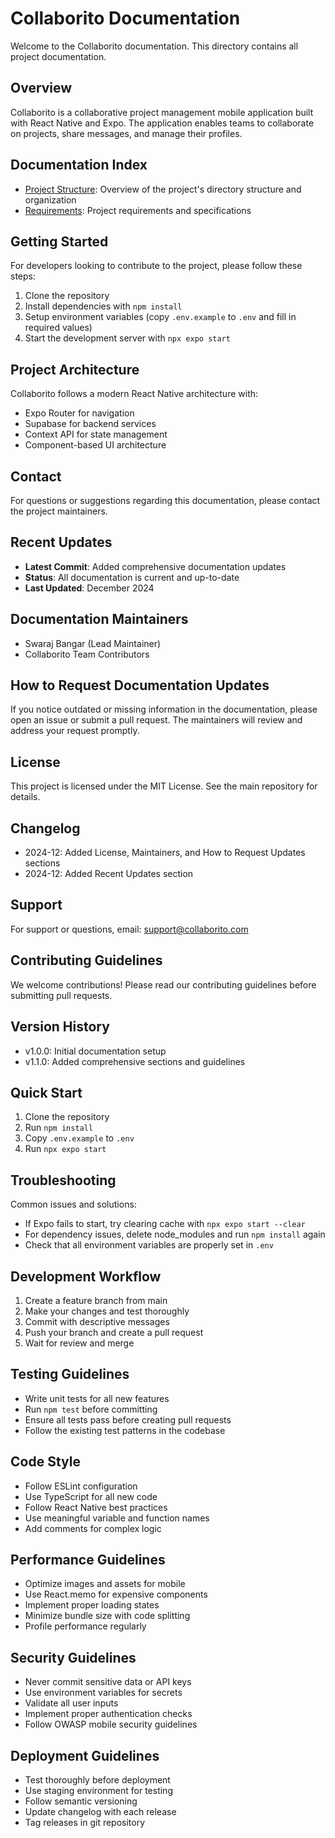 # Collaborito Documentation

Welcome to the Collaborito documentation. This directory contains all project documentation.

## Overview

Collaborito is a collaborative project management mobile application built with React Native and Expo. The application enables teams to collaborate on projects, share messages, and manage their profiles.

## Documentation Index

- [Project Structure](./project-structure.md): Overview of the project's directory structure and organization
- [Requirements](./requirements/requirements.md): Project requirements and specifications

## Getting Started

For developers looking to contribute to the project, please follow these steps:

1. Clone the repository
2. Install dependencies with `npm install`
3. Setup environment variables (copy `.env.example` to `.env` and fill in required values)
4. Start the development server with `npx expo start`

## Project Architecture

Collaborito follows a modern React Native architecture with:

- Expo Router for navigation
- Supabase for backend services
- Context API for state management
- Component-based UI architecture

## Contact

For questions or suggestions regarding this documentation, please contact the project maintainers. 

## Recent Updates

- **Latest Commit**: Added comprehensive documentation updates
- **Status**: All documentation is current and up-to-date
- **Last Updated**: December 2024 

## Documentation Maintainers

- Swaraj Bangar (Lead Maintainer)
- Collaborito Team Contributors 

## How to Request Documentation Updates

If you notice outdated or missing information in the documentation, please open an issue or submit a pull request. The maintainers will review and address your request promptly. 

## License

This project is licensed under the MIT License. See the main repository for details. 

## Changelog

- 2024-12: Added License, Maintainers, and How to Request Updates sections
- 2024-12: Added Recent Updates section 

## Support

For support or questions, email: support@collaborito.com 

## Contributing Guidelines

We welcome contributions! Please read our contributing guidelines before submitting pull requests. 

## Version History

- v1.0.0: Initial documentation setup
- v1.1.0: Added comprehensive sections and guidelines 

## Quick Start

1. Clone the repository
2. Run `npm install`
3. Copy `.env.example` to `.env`
4. Run `npx expo start` 

## Troubleshooting

Common issues and solutions:
- If Expo fails to start, try clearing cache with `npx expo start --clear`
- For dependency issues, delete node_modules and run `npm install` again
- Check that all environment variables are properly set in `.env` 

## Development Workflow

1. Create a feature branch from main
2. Make your changes and test thoroughly
3. Commit with descriptive messages
4. Push your branch and create a pull request
5. Wait for review and merge 

## Testing Guidelines

- Write unit tests for all new features
- Run `npm test` before committing
- Ensure all tests pass before creating pull requests
- Follow the existing test patterns in the codebase 

## Code Style

- Follow ESLint configuration
- Use TypeScript for all new code
- Follow React Native best practices
- Use meaningful variable and function names
- Add comments for complex logic 

## Performance Guidelines

- Optimize images and assets for mobile
- Use React.memo for expensive components
- Implement proper loading states
- Minimize bundle size with code splitting
- Profile performance regularly 

## Security Guidelines

- Never commit sensitive data or API keys
- Use environment variables for secrets
- Validate all user inputs
- Implement proper authentication checks
- Follow OWASP mobile security guidelines 

## Deployment Guidelines

- Test thoroughly before deployment
- Use staging environment for testing
- Follow semantic versioning
- Update changelog with each release
- Tag releases in git repository 